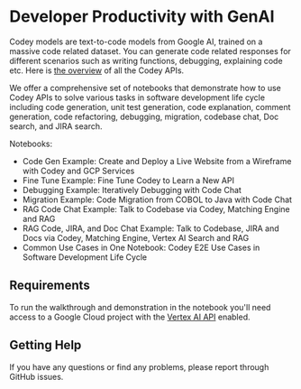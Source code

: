 # Developer Productivity with GenAI

Codey models are text-to-code models from Google AI, trained on a massive code related dataset. You can generate code related responses for different scenarios such as writing functions, debugging, explaining code etc. Here is [the overview](https://cloud.google.com/vertex-ai/docs/generative-ai/code/code-models-overview) of all the Codey APIs.

We offer a comprehensive set of notebooks that demonstrate how to use Codey APIs to solve various tasks in software development life cycle including code generation, unit test generation, code explanation, comment generation, code refactoring, debugging, migration, codebase chat, Doc search, and JIRA search.

Notebooks:
 - Code Gen Example: Create and Deploy a Live Website from a Wireframe with Codey and GCP Services 
 - Fine Tune Example: Fine Tune Codey to Learn a New API
 - Debugging Example: Iteratively Debugging with Code Chat
 - Migration Example: Code Migration from COBOL to Java with Code Chat
 - RAG Code Chat Example: Talk to Codebase via Codey, Matching Engine and RAG
 - RAG Code, JIRA, and Doc Chat Example: Talk to Codebase, JIRA and Docs via Codey, Matching Engine, Vertex AI Search and RAG
 - Common Use Cases in One Notebook: Codey E2E Use Cases in Software Development Life Cycle

## Requirements

To run the walkthrough and demonstration in the notebook you'll need access to a Google Cloud project with the [Vertex AI API](https://console.cloud.google.com/apis/library/aiplatform.googleapis.com) enabled.

## Getting Help

If you have any questions or find any problems, please report through GitHub issues.